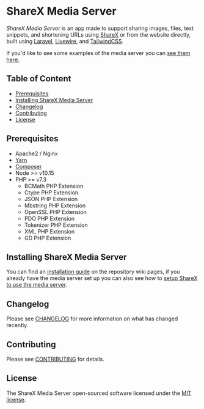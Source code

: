 # ShareX Media Server

_ShareX Media Server_ is an app made to support sharing images, files, text snippets, and shortening URLs using [ShareX](https://getsharex.com/) or from the website directly, built using [Laravel](https://laravel.com/), [Livewire](https://laravel-livewire.com/), and [TailwindCSS](https://tailwindcss.com/).

If you'd like to see some examples of the media server you can [see them here.](examples.md)
## Table of Content

- [Prerequisites](#prerequisites)
- [Installing ShareX Media Server](#installing-sharex-media-server)
- [Changelog](#changelog)
- [Contributing](#contributing)
- [License](#License)

## Prerequisites

- Apache2 / Nginx
- [Yarn](https://yarnpkg.com/)
- [Composer](https://getcomposer.org/)
- Node >= v10.15
- PHP >= v7.3
  - BCMath PHP Extension
  - Ctype PHP Extension
  - JSON PHP Extension
  - Mbstring PHP Extension
  - OpenSSL PHP Extension
  - PDO PHP Extension
  - Tokenizer PHP Extension
  - XML PHP Extension
  - GD PHP Extension

## Installing ShareX Media Server

You can find an [installation guide](https://github.com/Senither/ShareX-Media-Server/wiki/Installation-Guide) on the repository wiki pages, if you already have the media server set up you can also see how to [setup ShareX to use the media server](https://github.com/Senither/ShareX-Media-Server/wiki/Setting-up-ShareX).

## Changelog

Please see [CHANGELOG](CHANGELOG.md) for more information on what has changed recently.

## Contributing

Please see [CONTRIBUTING](CONTRIBUTING.md) for details.

## License

The ShareX Media Server open-sourced software licensed under the [MIT license](http://opensource.org/licenses/MIT).
